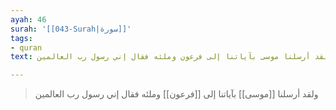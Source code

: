 ```yaml
---
ayah: 46
surah: '[[043-Surah|سورة]]'
tags:
- quran
text: ولقد أرسلنا موسى بآياتنا إلى فرعون وملئه فقال إني رسول رب العالمين

---
```

> ولقد أرسلنا [[موسى]] بآياتنا إلى [[فرعون]] وملئه فقال إني رسول رب العالمين
